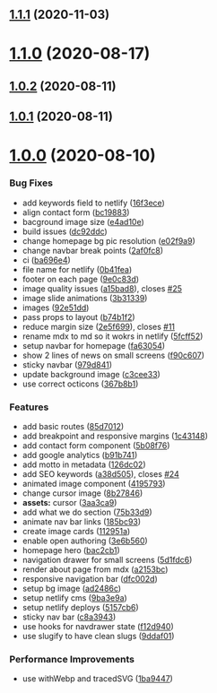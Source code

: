 ## [1.1.1](https://github.com/sangat-live/cga/compare/v1.1.0...v1.1.1) (2020-11-03)



# [1.1.0](https://github.com/sangat-live/cga/compare/v1.0.2...v1.1.0) (2020-08-17)



## [1.0.2](https://github.com/sangat-live/cga/compare/1.0.2...v1.0.2) (2020-08-11)



## [1.0.1](https://github.com/sangat-live/cga/compare/1.0.1...v1.0.1) (2020-08-11)



# [1.0.0](https://github.com/sangat-live/cga/compare/1.0.0...v1.0.0) (2020-08-10)


### Bug Fixes

* add keywords field to netlify ([16f3ece](https://github.com/sangat-live/cga/commit/16f3eceed156442e3779e0d7a7a7e2949b1e781f))
* align contact form ([bc19883](https://github.com/sangat-live/cga/commit/bc198838727e1e5b78a41af159795395c6df7073))
* bacground image size ([e4ad10e](https://github.com/sangat-live/cga/commit/e4ad10e2653fa5e07bb74b5e1c40004a58c29f4c))
* build issues ([dc92ddc](https://github.com/sangat-live/cga/commit/dc92ddc8bdb9540750d5500ff841a9a7871cc3d2))
* change homepage bg pic resolution ([e02f9a9](https://github.com/sangat-live/cga/commit/e02f9a9614c8c3a6d346c855ea872e7efdcbc9dc))
* change navbar break points ([2af0fc8](https://github.com/sangat-live/cga/commit/2af0fc8ef80a00239f0dc895c7790b1e9b38ca55))
* ci ([ba696e4](https://github.com/sangat-live/cga/commit/ba696e426feb8262e69a12ea952c11dfbe6362d6))
* file name for netlify ([0b41fea](https://github.com/sangat-live/cga/commit/0b41fea29825fea71bff35303e88dd6df97d4974))
* footer on each page ([9e0c83d](https://github.com/sangat-live/cga/commit/9e0c83d254a9b81ccdcbbe7cb784862721c9ded3))
* image quality issues ([a15bad8](https://github.com/sangat-live/cga/commit/a15bad8a2588c46ff729eebac81cd9baddc95395)), closes [#25](https://github.com/sangat-live/cga/issues/25)
* image slide animations ([3b31339](https://github.com/sangat-live/cga/commit/3b31339d9d541db87aff8a09e88c3f547b7fdd70))
* images ([92e51dd](https://github.com/sangat-live/cga/commit/92e51dd96ce8480c801ebabc09ad54435780b521))
* pass props to layout ([b74b1f2](https://github.com/sangat-live/cga/commit/b74b1f2c07b735fbd475f02c2f81287000183b9a))
* reduce margin size ([2e5f699](https://github.com/sangat-live/cga/commit/2e5f699d0174170a2f9063e77b536452f47a65af)), closes [#11](https://github.com/sangat-live/cga/issues/11)
* rename mdx to md so it wokrs in netlify ([5fcff52](https://github.com/sangat-live/cga/commit/5fcff525f5bc6a6777c176d52c1ba97d0db3afa0))
* setup navbar for homepage ([fa63054](https://github.com/sangat-live/cga/commit/fa63054a73af7e121f82fde8c20c1a22ffffc117))
* show 2 lines of news on small screens ([f90c607](https://github.com/sangat-live/cga/commit/f90c60751d4ac336236f370825620312d16a2ee8))
* sticky navbar ([979d841](https://github.com/sangat-live/cga/commit/979d841865e50e891ad85780bf21c542f66fcbd6))
* update background image ([c3cee33](https://github.com/sangat-live/cga/commit/c3cee33393ccd52a02936ea2bd5e0fbd6efa6e28))
* use correct octicons ([367b8b1](https://github.com/sangat-live/cga/commit/367b8b16a56c2e2d046c07e1e63b3f71d738cc98))


### Features

* add basic routes ([85d7012](https://github.com/sangat-live/cga/commit/85d7012bb49f26ab84ac5a68f807ea4b70180b66))
* add breakpoint and responsive margins ([1c43148](https://github.com/sangat-live/cga/commit/1c43148d8d14ea706f8418d7cfd3bed216c061c0))
* add contact form component ([5b08f76](https://github.com/sangat-live/cga/commit/5b08f76e335abadc87743cfa8bc9ec11f2a5963f))
* add google analytics ([b91b741](https://github.com/sangat-live/cga/commit/b91b741e3a885ecf12843c1d6ab5e19473f5fc2e))
* add motto in metadata ([126dc02](https://github.com/sangat-live/cga/commit/126dc02f48dc57d7090fe9217605f36d33aa29c2))
* add SEO keywords ([a38d505](https://github.com/sangat-live/cga/commit/a38d505b928694d7c50a4cf7591a3f7e784518c8)), closes [#24](https://github.com/sangat-live/cga/issues/24)
* animated image component ([4195793](https://github.com/sangat-live/cga/commit/4195793cf683f793325199ccdd01e844b827239f))
* change cursor image ([8b27846](https://github.com/sangat-live/cga/commit/8b27846608a30455d4b442a2ff403097ad6b28e9))
* **assets:** cursor ([3aa3ca9](https://github.com/sangat-live/cga/commit/3aa3ca96b42a95a62163dfdaffd9184ebea07da7))
* add what we do section ([75b33d9](https://github.com/sangat-live/cga/commit/75b33d9961162f7e50e66ed015abbddc1b324b47))
* animate nav bar links ([185bc93](https://github.com/sangat-live/cga/commit/185bc93254908df7c767559f59479312296629d1))
* create image cards ([112951a](https://github.com/sangat-live/cga/commit/112951afb7865a3a9eee16b388626745e10150ec))
* enable open authoring ([3e6b560](https://github.com/sangat-live/cga/commit/3e6b560d0fc08bb91d76454340b841b0545cb856))
* homepage hero ([bac2cb1](https://github.com/sangat-live/cga/commit/bac2cb1ad7a880af3b375610bef1782cf37f6482))
* navigation drawer for small screens ([5d1fdc6](https://github.com/sangat-live/cga/commit/5d1fdc6c75b622788d81cf8da1276e44363f47ff))
* render about page from mdx ([a2153bc](https://github.com/sangat-live/cga/commit/a2153bc6c2242542159aae6764fe04931bdd7e76))
* responsive navigation bar ([dfc002d](https://github.com/sangat-live/cga/commit/dfc002d783b98097fda5df890d93d5882b565687))
* setup bg image ([ad2486c](https://github.com/sangat-live/cga/commit/ad2486c489b30238becf1b2b227bb6e2c6492d72))
* setup netlify cms ([9ba3e9a](https://github.com/sangat-live/cga/commit/9ba3e9a9586058ee01a403bfc2e1d93b03951120))
* setup netlify deploys ([5157cb6](https://github.com/sangat-live/cga/commit/5157cb6cf5a9b74f189fccba60ba627fbacadaf9))
* sticky nav bar ([c8a3943](https://github.com/sangat-live/cga/commit/c8a39432e5f6bd303304c32ed7e9b26797037d6e))
* use hooks for navdrawer state ([f12d940](https://github.com/sangat-live/cga/commit/f12d9405a60d742db24564d49e7781ff7f374ed2))
* use slugify to have clean slugs ([9ddaf01](https://github.com/sangat-live/cga/commit/9ddaf01ece3252889fecfa9a41eabdd52b85e4e4))


### Performance Improvements

* use withWebp and tracedSVG ([1ba9447](https://github.com/sangat-live/cga/commit/1ba9447522df3dedbf45697c84dd84757956d07d))



